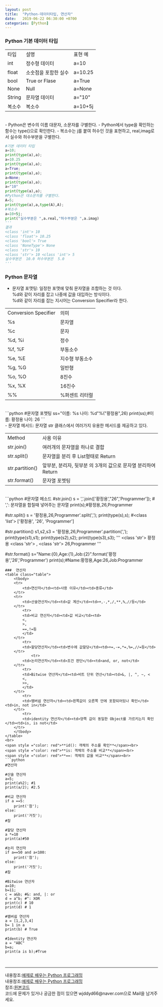 ```yaml
---
layout: post
title:  "Python-데이터타입, 연산자"
date:   2019-06-22 06:30:00 +0700
categories: [Python]
---
```


###  Python 기본 데이터 타입
<link rel = "stylesheet" href ="/static/css/bootstrap.min.css">
<table class="table">
	<tbody>
	<tr>
		<td>타입</td><td>설명</td><td>표현 예</td>
	</tr>
	<tr>
		<td>int</td><td>정수형 데이터</td><td>a=10</td>
	</tr>
		<tr>
		<td>float</td><td>소숫점을 포함한 실수</td><td>a=10.25</td>
	</tr>
		<tr>
		<td>bool</td><td>True or Flase</td><td>a=True</td>
	</tr>
			<tr>
		<td>None</td><td>Null</td><td>a=None</td>
	</tr>
			<tr>
		<td>String</td><td>문자열 데이터</td><td>a="10"</td>
	</tr>
				<tr>
		<td>복소수</td><td>복소수</td><td>a=10+5j</td>
	</tr>
	</tbody>
</table>
<br>
 - Python은 변수의 이름 대문자, 소문자를 구별한다.
 - Python에서 type을 확인하는 함수는 type()으로 확인한다.
 - 복소수는 j를 붙여 허수인 것을 표현하고, real,imag로서 실수와 허수부분을 구별한다.

```python
#기본 데이터 타입
a=10;
print(type(a),a);
a=10.25
print(type(a),a);
a=True;
print(type(a),a);
a=None;
print(type(a),a);
a="10"
print(type(a),a);
#Python은 대소문자를 구별한다.
A=5;
print(type(a),a,type(A),A);
#복소수
a=10+5j;
print("실수부분은 ",a.real,"허수부분은 ",a.imag)
'''
결과
<class 'int'> 10
<class 'float'> 10.25
<class 'bool'> True
<class 'NoneType'> None
<class 'str'> 10
<class 'str'> 10 <class 'int'> 5
실수부분은  10.0 허수부분은  5.0
'''
```
###  Python 문자열
 - 문자열 포맷팅: 일정한 포맷에 맞춰 문자열을 조합하는 것 이다.  
%d와 같이 자리를 잡고 나중에 값을 대입하는 방식이다.  
%d와 같이 자리를 잡는 지시어는 Conversion Specifier라 한다.

<table class="table">
	<tbody>
	<tr>
		<td>Conversion Specifier</td><td>의미</td>
	</tr>
	<tr>
		<td>%s</td><td>문자열</td>
	</tr>
		<tr>
		<td>%c</td><td>문자</td>
	</tr>
		<tr>
		<td>%d, %i</td><td>정수</td>
	</tr>
			<tr>
		<td>%f, %F</td><td>부동소수</td>
	</tr>
			<tr>
		<td>%e, %E</td><td>지수형 부동소수</td>
	</tr>
				<tr>
		<td>%g, %G</td><td>일반형</td>
	</tr>
				<tr>
		<td>%o, %O</td><td>8진수</td>
	</tr>
				<tr>
		<td>%x, %X</td><td>16진수</td>
	</tr>
				<tr>
		<td>%%</td><td>%퍼센트 리터럴</td>
	</tr>
	</tbody>
</table>
<br>
```python
#문자열 포멧팅
ss="이름: %s 나이: %d"%("황정용",26)
print(ss);#이름: 황정용 나이: 26
```
<br>
 - 문자열 메서드: 문자열 str 클래스에서 여러가지 유용한 메서드를 제공하고 있다.
<table class="table">
	<tbody>
	<tr>
		<td>Method</td><td>사용 이유</td>
	</tr>
	<tr>
		<td>str.join()</td><td>여러개의 문자열을 하나로 결합</td>
	</tr>
		<tr>
		<td>str.split()</td><td>문자열을 분리 후 List형태로 Return</td>
	</tr>
		<tr>
		<td>str.partition()</td><td>앞부분, 분리자, 뒷부분 의 3개의 값으로 문자열 분리하여 Return</td>
	</tr>
			<tr>
		<td>str.format()</td><td>문자열 포멧팅</td>
	</tr>
	</tbody>
</table>
<br>
```python
#문자열 메소드
#str.join()
s = ','.join(['황정용',"26",'Programmer']);
# ',': 문자열을 합칠때 넣어주는 문자열
print(s);#황정용,26,Programmer

#str.split()
s = '황정용,26,Programmer'.split(',');
print(type(s),s); #<class 'list'> ['황정용', '26', 'Programmer']

#str.partition()
s1,s2,s3 = '황정용,26,Programmer'.partition(',');
print(type(s1),s1);
print(type(s2),s2);
print(type(s3),s3);
'''
<class 'str'> 황정용
<class 'str'> ,
<class 'str'> 26,Programmer
'''

#str.format()
s="Name:{0},Age:{1},Job:{2}".format('황정용','26','Programmer')
print(s);#Name:황정용,Age:26,Job:Programmer
```
###  연산자
<table class="table">
	<tbody>
	<tr>
		<td>연산자</td><td>사용 이유</td><td>종류</td>
	</tr>
	<tr>
		<td>산술연산자</td><td>값 계산</td><td>+,-,*,/,**,%,//등</td>
	</tr>
		<tr>
		<td>비교 연산자</td><td>값 비교</td><td>
		<,
		>,
		==,!=등
		</td>
	</tr>
		<tr>
		<td>할당연산자</td><td>변수에 값할당</td><td>+=,-=,*=,%=,//=등</td>
	</tr>
			<tr>
		<td>논리연산자</td><td>조건 판단</td><td>and, or, not</td>
	</tr>
		<tr>
		<td>Bitwise 연산자</td><td>비트 단위 연산</td><td>&, |, ^, ~, <
		<,
        >>, 
		</td>
	</tr>
		<tr>
		<td>멤버쉽 연산자</td><td>왼쪽값이 오른쪽 안에 포함되어있나 확인</td><td>in, not in</td>
	</tr>
		<tr>
		<td>identity 연산자</td><td>양쪽 값이 동일한 Object를 가르키는지 확인</td><td>is, is not</td>
	</tr>
	</tbody>
</table>
<br>
<span style ="color: red">**id(): 객체의 주소를 확인**</span><br>
<span style ="color: red">**is: 객체의 주소를 비교**</span><br>
<span style ="color: red">**==: 객체의 값을 비교**</span><br>
```python
#연산자

#산술 연산자
a=5;
print(a%2); #1
print(a/2); #2.5

#비교 연산자
if a ==5:
    print('참');
else:
    print('거짓');
#참

#할당 연산자
a *=10
print(a)#50

#논리 연산자
if a==50 and a<100:
    print('참');
else:
    print('거짓');
#참

#Bitwise 연산자
a=10;
b=11;
c = a&b; #&: and, |: or
d = a^b; #^: XOR
print(c) # 10
print(d) # 1

#멤버쉽 연산자
a = [1,2,3,4]
b= 1 in a
print(b) # True

#Identity 연산자
a = "ABC"
b=a;
print(a is b);#True
```
<br>
<hr>
내용참조:<a href="http://pythonstudy.xyz/python/article/9-%EB%AC%B8%EC%9E%90%EC%97%B4%EA%B3%BC-%EB%B0%94%EC%9D%B4%ED%8A%B8">예제로 배우는 Python 프로그래밍</a><br>
내용참조:<a href="http://pythonstudy.xyz/python/article/8-%EC%97%B0%EC%82%B0%EC%9E%90">예제로 배우는 Python 프로그래밍</a><br>
참조:<a href="https://github.com/wjddyd66/Python/tree/master/Basic">원본코드</a><br>
코드에 문제가 있거나 궁금한 점이 있으면 wjddyd66@naver.com으로  Mail을 남겨주세요.